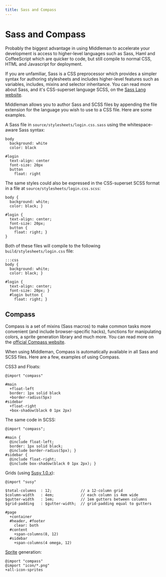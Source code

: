 ```yaml
---
title: Sass and Compass
---
```


# Sass and Compass

Probably the biggest advantage in using Middleman to accelerate your development is access to higher-level languages such as Sass, Haml and CoffeeScript which are quicker to code, but still compile to normal CSS, HTML and Javascript for deployment.

If you are unfamiliar, Sass is a CSS preprocessor which provides a simpler syntax for authoring stylesheets and includes higher-level features such as variables, includes, mixins and selector inheritance. You can read more about Sass, and it's CSS-superset language SCSS, on the [Sass Lang website].

Middleman allows you to author Sass and SCSS files by appending the file extension for the language you wish to use to a CSS file. Here are some examples.

A Sass file in `source/stylesheets/login.css.sass` using the whitespace-aware Sass syntax:

    body
      background: white
      color: black
      
    #login
      text-align: center
      font-size: 20px
      button
        float: right

The same styles could also be expressed in the CSS-superset SCSS format in a file at `source/stylesheets/login.css.scss`:

    body {
      background: white;
      color: black; }

    #login {
      text-align: center;
      font-size: 20px;
      button {
        float: right; }
    }

Both of these files will compile to the following `build/stylesheets/login.css` file:

    :::css
    body {
      background: white;
      color: black; }

    #login {
      text-align: center;
      font-size: 20px; }
      #login button {
        float: right; }

## Compass

Compass is a set of mixins (Sass macros) to make common tasks more convenient (and include browser-specific hacks), functions for manipulating colors, a sprite generation library and much more. You can read more on the [official Compass website].

When using Middleman, Compass is automatically available in all Sass and SCSS files. Here are a few, examples of using Compass.

CSS3 and Floats:

    @import "compass"
    
    #main
      +float-left
      border: 1px solid black
      +border-radius(5px)
    #sidebar
      +float-right
      +box-shadow(black 0 1px 2px)

The same code in SCSS:

    @import "compass";
    
    #main {
      @include float-left;
      border: 1px solid black;
      @include border-radius(5px); }
    #sidebar {
      @include float-right;
      @include box-shadow(black 0 1px 2px); }

Grids (using [Susy 1.0.x](http://susy.oddbird.net/)):

    @import "susy"

    $total-columns  : 12;             // a 12-column grid
    $column-width   : 4em;            // each column is 4em wide
    $gutter-width   : 1em;            // 1em gutters between columns
    $grid-padding   : $gutter-width;  // grid-padding equal to gutters
    
    #page
      +container
      #header, #footer
        clear: both
      #content
        +span-columns(8, 12)
      #sidebar
        +span-columns(4 omega, 12)

[Sprite] generation:

    @import "compass"
    @import "icon/*.png"
    +all-icon-sprites

[Sass Lang website]: http://sass-lang.com/
[official Compass website]: http://compass-style.org/
[Susy]: http://susy.oddbird.net/
[Sprite]: http://compass-style.org/help/tutorials/spriting/
